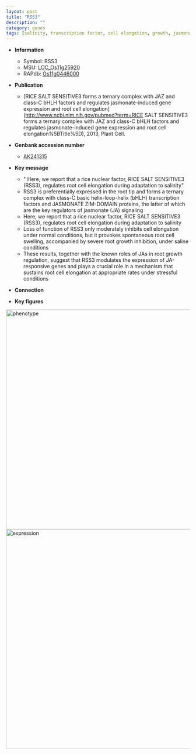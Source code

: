```yaml
---
layout: post
title: "RSS3"
description: ""
category: genes
tags: [salinity, transcription factor, cell elongation, growth, jasmonate, salt, root]
---
```


* **Information**  
    + Symbol: RSS3  
    + MSU: [LOC_Os11g25920](http://rice.plantbiology.msu.edu/cgi-bin/ORF_infopage.cgi?orf=LOC_Os11g25920)  
    + RAPdb: [Os11g0446000](http://rapdb.dna.affrc.go.jp/viewer/gbrowse_details/irgsp1?name=Os11g0446000)  

* **Publication**  
    + [RICE SALT SENSITIVE3 forms a ternary complex with JAZ and class-C bHLH factors and regulates jasmonate-induced gene expression and root cell elongation](http://www.ncbi.nlm.nih.gov/pubmed?term=RICE SALT SENSITIVE3 forms a ternary complex with JAZ and class-C bHLH factors and regulates jasmonate-induced gene expression and root cell elongation%5BTitle%5D), 2013, Plant Cell.

* **Genbank accession number**  
    + [AK241315](http://www.ncbi.nlm.nih.gov/nuccore/AK241315)

* **Key message**  
    + " Here, we report that a rice nuclear factor, RICE SALT SENSITIVE3 (RSS3), regulates root cell elongation during adaptation to salinity"
    + RSS3 is preferentially expressed in the root tip and forms a ternary complex with class-C basic helix-loop-helix (bHLH) transcription factors and JASMONATE ZIM-DOMAIN proteins, the latter of which are the key regulators of jasmonate (JA) signaling
    + Here, we report that a rice nuclear factor, RICE SALT SENSITIVE3 (RSS3), regulates root cell elongation during adaptation to salinity
    + Loss of function of RSS3 only moderately inhibits cell elongation under normal conditions, but it provokes spontaneous root cell swelling, accompanied by severe root growth inhibition, under saline conditions
    + These results, together with the known roles of JAs in root growth regulation, suggest that RSS3 modulates the expression of JA-responsive genes and plays a crucial role in a mechanism that sustains root cell elongation at appropriate rates under stressful conditions

* **Connection**  

* **Key figures**  
<img src="http://ricencode.github.io/images/RSS3.pheno.png" alt="phenotype"  style="width: 600px;"/>

<img src="http://ricencode.github.io/images/RSS3.exp.png" alt="expression"  style="width: 600px;"/>


